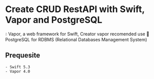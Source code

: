 # Create CRUD RestAPI with Swift, Vapor and PostgreSQL

💧 Vapor, a web framework for Swift, Creator vapor recomended use 🐘 PostgreSQL for RDBMS (Relational Databases Management System)

## Prequesite
    - Swift 5.3
    - Vapor 4.0
